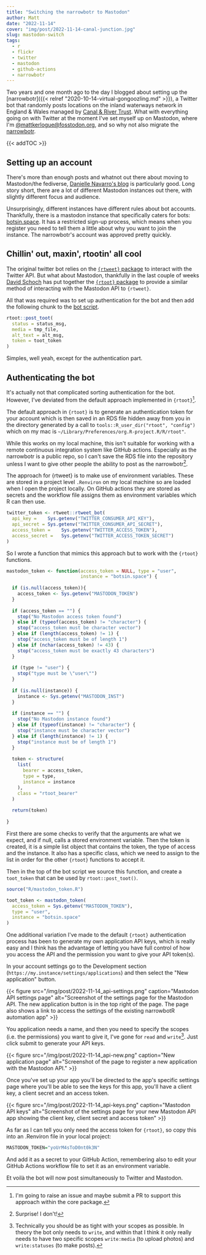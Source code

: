 ```yaml
---
title: "Switching the narrowbotr to Mastodon"
author: Matt
date: "2022-11-14"
cover: "img/post/2022-11-14-canal-junction.jpg"
slug: mastodon-switch
tags:
  - r
  - flickr
  - twitter
  - mastodon
  - github-actions
  - narrowbotr
---
```


Two years and one month ago to the day I blogged about setting up the
[narrowbotr]({{< relref "2020-10-14-virtual-gongoozling.md" >}}), a Twitter
bot that randomly posts locations on the inland waterways network in England &
Wales managed by [Canal & River Trust](https://canalrivertrust.org.uk). What
with everything going on with Twitter at the moment I've set myself up on Mastodon,
where I'm [@mattkerlogue@fosstodon.org](https://fosstodon.org/@mattkerlogue),
and so why not also migrate the [narrowbotr](https://botsin.space/@narrowbotr).

{{< addTOC >}}

## Setting up an account

There's more than enough posts and whatnot out there about moving to
Mastodon/the fediverse, [Danielle Navarro's blog](https://blog.djnavarro.net/posts/2022-11-03_what-i-know-about-mastodon/) is particularly good. Long story short,
there are a lot of different Mastodon instances out there, with slightly different
focus and audience.

Unsurprisingly, different instances have different rules about bot accounts.
Thankfully, there is a mastodon instance that specifically caters for bots:
[botsin.space](https://botsin.space). It has a restricted sign-up process,
which means when you register you need to tell them a little about why you want
to join the instance. The narrowbotr's account was approved pretty quickly.

## Chillin' out, maxin', rtootin' all cool

The original twitter bot relies on the
[`{rtweet}` package](https://docs.ropensci.org/rtweet/) to interact with the
Twitter API. But what about Mastodon, thankfully in the last couple of weeks
[David Schoch](https://fosstodon.org/@schochastics) has put together the
[`{rtoot}` package](https://github.com/schochastics/rtoot) to provide a similar
method of interacting with the Mastodon API to `{rtweet}`.

All that was required was to set up authentication for the bot and then add the
following chunk to the
[bot script](https://github.com/mattkerlogue/narrowbotR/blob/main/narrowbot.R).

```r
rtoot::post_toot(
  status = status_msg,
  media = tmp_file,
  alt_text = alt_msg,
  token = toot_token
)
```

Simples, well yeah, except for the authentication part.

## Authenticating the bot

It's actually not that complicated sorting authentication for the bot. However,
I've deviated from the default approach implemented in `{rtoot}`[^1].

The default approach in `{rtoot}` is to generate an authentication token for
your account which is then saved in an RDS file hidden away from you in the
directory generated by a call to `tools::R_user_dir("rtoot", "config")` which on
my mac is `~/Library/Preferences/org.R-project.R/R/rtoot"`.

While this works on my local machine, this isn't suitable for working with a
remote continuous integration system like GitHub actions. Especially as the
narrowbotr is a public repo, so I can't save the RDS file into the repository
unless I want to give other people the ability to post as the narrowbotr[^2].

The approach for {rtweet} is to make use of environment variables. These are
stored in a project level `.Renviron` on my local machine so are loaded when I
open the project locally. On GitHub actions they are stored as secrets and the
workflow file assigns them as environment variables which R can then use.

```r
twitter_token <- rtweet::rtweet_bot(
  api_key =    Sys.getenv("TWITTER_CONSUMER_API_KEY"),
  api_secret = Sys.getenv("TWITTER_CONSUMER_API_SECRET"),
  access_token =    Sys.getenv("TWITTER_ACCESS_TOKEN"),
  access_secret =   Sys.getenv("TWITTER_ACCESS_TOKEN_SECRET")
)
```

So I wrote a function that mimics this approach but to work with the `{rtoot}`
functions.

``` r
mastodon_token <- function(access_token = NULL, type = "user", 
                           instance = "botsin.space") {
  
  if (is.null(access_token)){
    access_token <- Sys.getenv("MASTODON_TOKEN")
  }
  
  if (access_token == "") {
    stop("No Mastodon access token found")
  } else if (typeof(access_token) != "character") {
    stop("access_token must be character vector")
  } else if (length(access_token) != 1) {
    stop("access_token must be of length 1")
  } else if (nchar(access_token) != 43) {
    stop("access_token must be exactly 43 characters")
  }
  
  if (type != "user") {
    stop("type must be \"user\"")
  }
  
  if (is.null(instance)) {
    instance <- Sys.getenv("MASTODON_INST")
  }
  
  if (instance == "") {
    stop("No Mastodon instance found")
  } else if (typeof(instance) != "character") {
    stop("instance must be character vector")
  } else if (length(instance) != 1) {
    stop("instance must be of length 1")
  }
  
  token <- structure(
    list(
      bearer = access_token,
      type = type,
      instance = instance
    ),
    class = "rtoot_bearer"
  )
  
  return(token)
  
}
```

First there are some checks to verify that the arguments are what we expect, and
if null, calls a stored environment variable. Then the token is created, it is
a simple list object that contains the token, the type of access and the
instance. It also has a specific class, which we need to assign to the list in
order for the other `{rtoot}` functions to accept it.

Then in the top of the bot script we source this function, and create a
`toot_token` that can be used by `rtoot::post_toot()`.

```r
source("R/mastodon_token.R")

toot_token <- mastodon_token(
  access_token = Sys.getenv("MASTODON_TOKEN"),
  type = "user",
  instance = "botsin.space"
)
```

One additional variation I've made to the default `{rtoot}` authentication
process has been to generate my own application API keys, which is really easy
and I think has the advantage of letting you have full control of how you access
the API and the permission you want to give your API token(s).

In your account settings go to the Development section
(`https://my.instance/settings/applications`) and then select the
"New application" button.

{{< figure src="/img/post/2022-11-14_api-settings.png" caption="Mastodon API settings page" alt="Screenshot of the settings page for the Mastodon API. The new application button is in the top right of the page. The page also shows a link to access the settings of the existing narrowbotR automation app" >}}

You application needs a name, and then you need to specify the scopes (i.e. the
permissions) you want to give it, I've gone for `read` and `write`[^3]. Just
click submit to generate your API keys.

{{< figure src="/img/post/2022-11-14_api-new.png" caption="New application page" alt="Screenshot of the page to register a new application with the Mastodon API." >}}

Once you've set up your app you'll be directed to the app's specific settings
page where you'll be able to see the keys for this app, you'll have a client key,
a client secret and an access token.

{{< figure src="/img/post/2022-11-14_api-keys.png" caption="Mastodon API keys" alt="Screenshot of the settings page for your new Mastodon API app showing the client key, client secret and access token" >}}

As far as I can tell you only need the access token for `{rtoot}`, so copy this
into an .Renviron file in your local project:

```r
MASTODON_TOKEN="yoUrM4sToD0nt0k3N"
```

And add it as a secret to your GitHub Action, remembering also to edit your
GitHub Actions workflow file to set it as an environment variable.

Et voilà the bot will now post simultaneously to Twitter and Mastodon.

[^1]: I'm going to raise an issue and maybe submit a PR to support this
approach within the core package.

[^2]: Surprise! I don't!

[^3]: Technically you should be as tight with your scopes as possible. In theory
the bot only needs to `write`, and within that I think it only really needs to
have two specific scopes `write:media` (to upload photos) and `write:statuses`
(to make posts).
